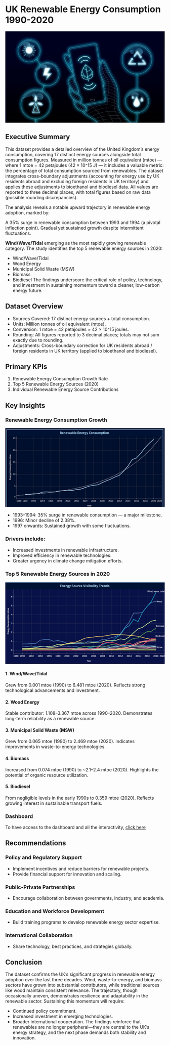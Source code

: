 # UK Renewable Energy Consumption 1990-2020

![image alt](https://github.com/Koa1207/Uk-Renewable-Energy-1990-2020/blob/main/Electrical-Trends-of-2024-750x430.jpg)


## Executive Summary
This dataset provides a detailed overview of the United Kingdom’s energy consumption, covering 17 distinct energy sources alongside total consumption figures. Measured in million tonnes of oil equivalent (mtoe) — where 1 mtoe = 42 petajoules (42 × 10^15 J) — it includes a valuable metric: the percentage of total consumption sourced from renewables.
The dataset integrates cross-boundary adjustments (accounting for energy use by UK residents abroad and excluding foreign residents in UK territory) and applies these adjustments to bioethanol and biodiesel data. All values are reported to three decimal places, with total figures based on raw data (possible rounding discrepancies).

The analysis reveals a notable upward trajectory in renewable energy adoption, marked by:

A 35% surge in renewable consumption between 1993 and 1994 (a pivotal inflection point).
Gradual yet sustained growth despite intermittent fluctuations.


**Wind/Wave/Tidal** emerging as the most rapidly growing renewable category.
The study identifies the top 5 renewable energy sources in 2020:
- Wind/Wave/Tidal
- Wood Energy
- Municipal Solid Waste (MSW)
- Biomass
- Biodiesel
The findings underscore the critical role of policy, technology, and investment in sustaining momentum toward a cleaner, low-carbon energy future.
## Dataset Overview
- Sources Covered: 17 distinct energy sources + total consumption.
- Units: Million tonnes of oil equivalent (mtoe).
- Conversion: 1 mtoe = 42 petajoules = 42 × 10^15 joules.
- Rounding: All figures reported to 3 decimal places; totals may not sum exactly due to rounding.
- Adjustments: Cross-boundary correction for UK residents abroad / foreign residents in UK territory (applied to bioethanol and biodiesel).

## Primary KPIs
 1. Renewable Energy Consumption Growth Rate
 2. Top 5 Renewable Energy Sources (2020)
 3. Individual Renewable Energy Source Contributions

## Key Insights


### Renewable Energy Consumption Growth
![image alt](https://github.com/Koa1207/Uk-Renewable-Energy-1990-2020/blob/main/Screenshot%202025-08-13%20at%2017.14.11.png)
- 1993–1994: 35% surge in renewable consumption — a major milestone.
- 1996: Minor decline of 2.38%.
- 1997 onwards: Sustained growth with some fluctuations.
### Drivers include:
- Increased investments in renewable infrastructure.
- Improved efficiency in renewable technologies.
- Greater urgency in climate change mitigation efforts.


### Top 5 Renewable Energy Sources in 2020
![imgae alt](https://github.com/Koa1207/Uk-Renewable-Energy-1990-2020/blob/main/Screenshot%202025-08-13%20at%2017.16.27.png)
####  1. Wind/Wave/Tidal
  Grew from 0.001 mtoe (1990) to 6.481 mtoe (2020).
  Reflects strong technological advancements and investment.
####  2. Wood Energy
  Stable contributor: 1.108–3.367 mtoe across 1990–2020.
  Demonstrates long-term reliability as a renewable source.
####  3. Municipal Solid Waste (MSW)
  Grew from 0.065 mtoe (1990) to 2.469 mtoe (2020).
  Indicates improvements in waste-to-energy technologies.
####  4. Biomass
  Increased from 0.074 mtoe (1990) to ~2.1–2.4 mtoe (2020).
  Highlights the potential of organic resource utilization.
####  5. Biodiesel
  From negligible levels in the early 1990s to 0.359 mtoe (2020).
  Reflects growing interest in sustainable transport fuels.

  ### Dashboard
  To have access to the dashboard and all the interactivity, [click here](https://public.tableau.com/views/UKRenewableenergyconsumption1990-2020/Dashboard13?:language=en-GB&:sid=&:redirect=auth&:display_count=n&:origin=viz_share_link)


## Recommendations
### Policy and Regulatory Support
- Implement incentives and reduce barriers for renewable projects.
- Provide financial support for innovation and scaling.
### Public-Private Partnerships
- Encourage collaboration between governments, industry, and academia.
### Education and Workforce Development
- Build training programs to develop renewable energy sector expertise.
### International Collaboration
- Share technology, best practices, and strategies globally.

## Conclusion
The dataset confirms the UK’s significant progress in renewable energy adoption over the last three decades. Wind, waste-to-energy, and biomass sectors have grown into substantial contributors, while traditional sources like wood maintain consistent relevance. The trajectory, though occasionally uneven, demonstrates resilience and adaptability in the renewable sector.
Sustaining this momentum will require:

- Continued policy commitment.
- Increased investment in emerging technologies.
- Broader international cooperation.
The findings reinforce that renewables are no longer peripheral—they are central to the UK’s energy strategy, and the next phase demands both stability and innovation.
